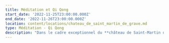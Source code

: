 ```yaml
---
title: Méditation et Qi Qong
start_date: '2022-11-25T23:00:00.000Z'
end_date: '2022-11-26T23:00:00.000Z'
location: content/locations/chateau_de_saint_martin_de_grave.md
type: Méditation - Qi Qong
description: "Dans le cadre exceptionnel du **château de Saint-Martin de Graves**, nous vous proposons un évènement unique qui associe Méditation et Qi Gong.\n\nLes **séances de méditation**, dispensées par **Frédéric CHASTELAS**, seront l’**opportunité d’apprendre et de pratiquer la méditation** ainsi que d’explorer la notion d'acceptation de soi et de découvrir comment nos croyances limitantes peuvent être à l’origine de nos malaises et maladies.\n\n***\n\nLes **séances de Qi Gong**, dispensées par **Audrey ALLEMAND**, double médaille d’or en coupe de France, permettront de **renforcer le corps avant la période hivernale**. Audrey proposera un **Qi Gong thérapeutique Yang Sheng** (entretien de la vie), en lien avec la médecine traditionnelle chinoise, qui permettra d’apprendre à renforcer son énergie durant les mois hivernaux. Nous travaillerons particulièrement les méridiens du poumon et du rein, pratiquerons l'auto-massage, et aborderons la diététique hivernale.\n\n***\n\n![](https://res.cloudinary.com/guikem/image/upload/v1662248963/Capture_d_e_cran_2022-09-04_a_01.48.58_bv6vik.png \"\")\n\n***\n\n**Détails pratiques (prix, comment s’inscrire...)**\n&#x9;\t\t\t&#x9;\n\nQuatre tarifs selon si:\n\n1. &#x20;Participation externe enseignement seul (sans hébergement- sans repas) : 180€\n   &#x9;\t&#x9;\n2. &#x20;Participation externe enseignement + repas : 230€\\\n   &#x9;&#x9;\n3. Enseignement + repas + 2 nuits\n   .   chambre en dortoir seul : 280€\n   .   chambre en dortoir partagé (2 petits lits séparés) : 250€/ pers\t\t&#x9;\n   .   chambre seul en mobil home : 310€\n   .   chambre seule en maison : 335€\t\\\\\n4. Enseignement + repas + 1 seule nuit : - 30€ sur les prix des 2 nuits\n\n**Inscriptions** et  **infos** auprès de Karine SANTA au  [06 24 54 37 11](tel:0624543711 \"\") ou par email [contact@lagrandemaison34.fr](https://fredericchastelas.com/stages-et-cours/contact@lagrandemaison34.fr \"\")\n\n***\n\n"
---
```


